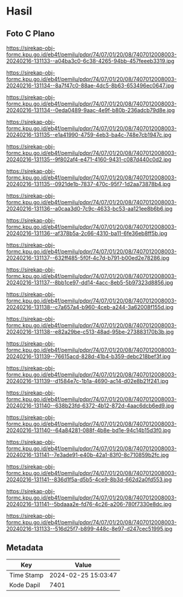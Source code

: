 # Hasil

## Foto C Plano

https://sirekap-obj-formc.kpu.go.id/eb4f/pemilu/pdpr/74/07/01/20/08/7407012008003-20240216-131133--a04ba3c0-6c38-4265-94bb-457feeeb3319.jpg

https://sirekap-obj-formc.kpu.go.id/eb4f/pemilu/pdpr/74/07/01/20/08/7407012008003-20240216-131134--8a7f47c0-88ae-4dc5-8b63-653496ec0647.jpg

https://sirekap-obj-formc.kpu.go.id/eb4f/pemilu/pdpr/74/07/01/20/08/7407012008003-20240216-131134--0eda0489-9aac-4e9f-b80b-236adcb79d8e.jpg

https://sirekap-obj-formc.kpu.go.id/eb4f/pemilu/pdpr/74/07/01/20/08/7407012008003-20240216-131135--e1a41990-4759-4eb3-ba4c-748e7cb1947c.jpg

https://sirekap-obj-formc.kpu.go.id/eb4f/pemilu/pdpr/74/07/01/20/08/7407012008003-20240216-131135--9f802af4-e471-4160-9431-c087d440c0d2.jpg

https://sirekap-obj-formc.kpu.go.id/eb4f/pemilu/pdpr/74/07/01/20/08/7407012008003-20240216-131135--0921de1b-7837-470c-95f7-1d2aa73878b4.jpg

https://sirekap-obj-formc.kpu.go.id/eb4f/pemilu/pdpr/74/07/01/20/08/7407012008003-20240216-131136--a0caa3d0-7c9c-4633-bc53-aa121ee8b6b6.jpg

https://sirekap-obj-formc.kpu.go.id/eb4f/pemilu/pdpr/74/07/01/20/08/7407012008003-20240216-131136--af378b5a-2c66-4310-ba11-6fe36eb8ff5b.jpg

https://sirekap-obj-formc.kpu.go.id/eb4f/pemilu/pdpr/74/07/01/20/08/7407012008003-20240216-131137--632ff485-5f0f-4c7d-b791-b00ed2e78286.jpg

https://sirekap-obj-formc.kpu.go.id/eb4f/pemilu/pdpr/74/07/01/20/08/7407012008003-20240216-131137--8bb1ce97-dd14-4acc-8eb5-5b97323d8856.jpg

https://sirekap-obj-formc.kpu.go.id/eb4f/pemilu/pdpr/74/07/01/20/08/7407012008003-20240216-131138--c7a657a4-b960-4ceb-a244-3a62008f155d.jpg

https://sirekap-obj-formc.kpu.go.id/eb4f/pemilu/pdpr/74/07/01/20/08/7407012008003-20240216-131138--e82a29be-c513-48ad-95be-273883170b3b.jpg

https://sirekap-obj-formc.kpu.go.id/eb4f/pemilu/pdpr/74/07/01/20/08/7407012008003-20240216-131139--76615acd-828d-41b4-b359-debc218bef3f.jpg

https://sirekap-obj-formc.kpu.go.id/eb4f/pemilu/pdpr/74/07/01/20/08/7407012008003-20240216-131139--d1584e7c-1b1a-4690-ac14-d02e8b21f241.jpg

https://sirekap-obj-formc.kpu.go.id/eb4f/pemilu/pdpr/74/07/01/20/08/7407012008003-20240216-131140--638b23fd-6372-4b12-872d-4aac6dcb6ed9.jpg

https://sirekap-obj-formc.kpu.go.id/eb4f/pemilu/pdpr/74/07/01/20/08/7407012008003-20240216-131140--64a84281-088f-4b8e-bd1e-94c14b15d3f0.jpg

https://sirekap-obj-formc.kpu.go.id/eb4f/pemilu/pdpr/74/07/01/20/08/7407012008003-20240216-131141--7e3ade91-e40b-42a1-83f0-8c710859b2fc.jpg

https://sirekap-obj-formc.kpu.go.id/eb4f/pemilu/pdpr/74/07/01/20/08/7407012008003-20240216-131141--836d1f5a-d5b5-4ce9-8b3d-662d2a0fd553.jpg

https://sirekap-obj-formc.kpu.go.id/eb4f/pemilu/pdpr/74/07/01/20/08/7407012008003-20240216-131141--5bdaaa2e-fd76-4c26-a206-780f7330e8dc.jpg

https://sirekap-obj-formc.kpu.go.id/eb4f/pemilu/pdpr/74/07/01/20/08/7407012008003-20240216-131133--516d25f7-b899-448c-8e97-d247cec51995.jpg


## Metadata

| Key        | Value               |
| ---------- | ------------------- |
| Time Stamp | 2024-02-25 15:03:47 |
| Kode Dapil | 7401                |



